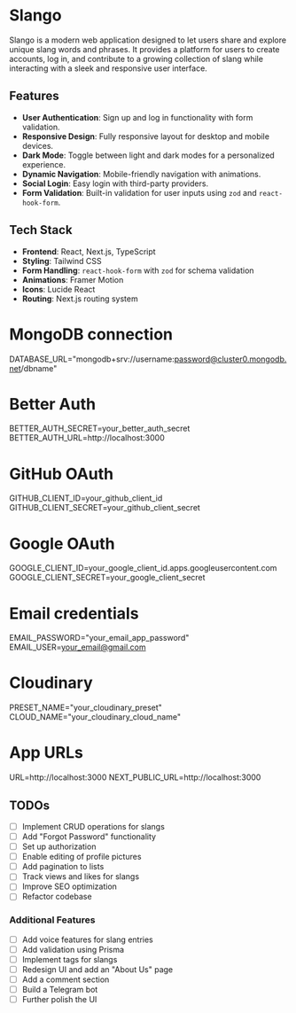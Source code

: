# Slango

Slango is a modern web application designed to let users share and explore unique slang words and phrases. It provides a platform for users to create accounts, log in, and contribute to a growing collection of slang while interacting with a sleek and responsive user interface.

## Features

- **User Authentication**: Sign up and log in functionality with form validation.
- **Responsive Design**: Fully responsive layout for desktop and mobile devices.
- **Dark Mode**: Toggle between light and dark modes for a personalized experience.
- **Dynamic Navigation**: Mobile-friendly navigation with animations.
- **Social Login**: Easy login with third-party providers.
- **Form Validation**: Built-in validation for user inputs using `zod` and `react-hook-form`.

## Tech Stack

- **Frontend**: React, Next.js, TypeScript
- **Styling**: Tailwind CSS
- **Form Handling**: `react-hook-form` with `zod` for schema validation
- **Animations**: Framer Motion
- **Icons**: Lucide React
- **Routing**: Next.js routing system

# MongoDB connection

DATABASE_URL="mongodb+srv://username:password@cluster0.mongodb.net/dbname"

# Better Auth

BETTER_AUTH_SECRET=your_better_auth_secret
BETTER_AUTH_URL=http://localhost:3000

# GitHub OAuth

GITHUB_CLIENT_ID=your_github_client_id
GITHUB_CLIENT_SECRET=your_github_client_secret

# Google OAuth

GOOGLE_CLIENT_ID=your_google_client_id.apps.googleusercontent.com
GOOGLE_CLIENT_SECRET=your_google_client_secret

# Email credentials

EMAIL_PASSWORD="your_email_app_password"
EMAIL_USER=your_email@gmail.com

# Cloudinary

PRESET_NAME="your_cloudinary_preset"
CLOUD_NAME="your_cloudinary_cloud_name"

# App URLs

URL=http://localhost:3000
NEXT_PUBLIC_URL=http://localhost:3000

## TODOs

- [ ] Implement CRUD operations for slangs
- [ ] Add "Forgot Password" functionality
- [ ] Set up authorization
- [ ] Enable editing of profile pictures
- [ ] Add pagination to lists
- [ ] Track views and likes for slangs
- [ ] Improve SEO optimization
- [ ] Refactor codebase

### Additional Features

- [ ] Add voice features for slang entries
- [ ] Add validation using Prisma
- [ ] Implement tags for slangs
- [ ] Redesign UI and add an "About Us" page
- [ ] Add a comment section
- [ ] Build a Telegram bot
- [ ] Further polish the UI
